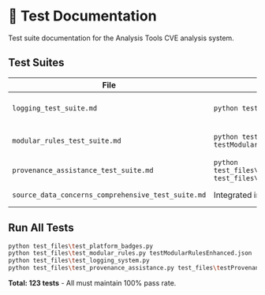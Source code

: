 # 🧪 Test Documentation

Test suite documentation for the Analysis Tools CVE analysis system.

## Test Suites

| File | Command | Tests | Purpose |
|------|---------|-------|---------|
| `logging_test_suite.md` | `python test_files\test_logging_system.py` | 53 | Structured logging validation |
| `modular_rules_test_suite.md` | `python test_files\test_modular_rules.py testModularRulesEnhanced.json` | 16 | JSON generation rules |
| `provenance_assistance_test_suite.md` | `python test_files\test_provenance_assistance.py test_files\testProvenanceAssistance.json` | 10 | CPE results functionality |
| `source_data_concerns_comprehensive_test_suite.md` | Integrated into platform badges | Part of 44 | Data quality validation |

## Run All Tests

```bash
python test_files\test_platform_badges.py
python test_files\test_modular_rules.py testModularRulesEnhanced.json
python test_files\test_logging_system.py
python test_files\test_provenance_assistance.py test_files\testProvenanceAssistance.json
```

**Total: 123 tests** - All must maintain 100% pass rate.
